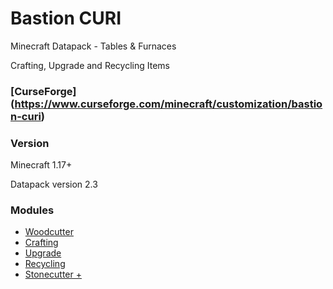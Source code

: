 # Bastion CURI

Minecraft Datapack - Tables & Furnaces

Crafting, Upgrade and Recycling Items

### [CurseForge] (https://www.curseforge.com/minecraft/customization/bastion-curi)

### Version
Minecraft 1.17+

Datapack version 2.3


### Modules
- [Woodcutter](https://github.com/bastion-gaming/Bastion-CURI/tree/main/woodcutter)
- [Crafting](https://github.com/bastion-gaming/Bastion-CURI/tree/main/crafting)
- [Upgrade](https://github.com/bastion-gaming/Bastion-CURI/tree/main/upgrade)
- [Recycling](https://github.com/bastion-gaming/Bastion-CURI/tree/main/recycling)
- [Stonecutter +](https://github.com/bastion-gaming/Bastion-CURI/tree/main/stonecutter%2B)
